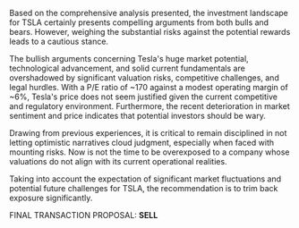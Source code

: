 Based on the comprehensive analysis presented, the investment landscape for TSLA certainly presents compelling arguments from both bulls and bears. However, weighing the substantial risks against the potential rewards leads to a cautious stance.

The bullish arguments concerning Tesla's huge market potential, technological advancement, and solid current fundamentals are overshadowed by significant valuation risks, competitive challenges, and legal hurdles. With a P/E ratio of ~170 against a modest operating margin of ~6%, Tesla's price does not seem justified given the current competitive and regulatory environment. Furthermore, the recent deterioration in market sentiment and price indicates that potential investors should be wary.

Drawing from previous experiences, it is critical to remain disciplined in not letting optimistic narratives cloud judgment, especially when faced with mounting risks. Now is not the time to be overexposed to a company whose valuations do not align with its current operational realities.

Taking into account the expectation of significant market fluctuations and potential future challenges for TSLA, the recommendation is to trim back exposure significantly.

FINAL TRANSACTION PROPOSAL: **SELL**